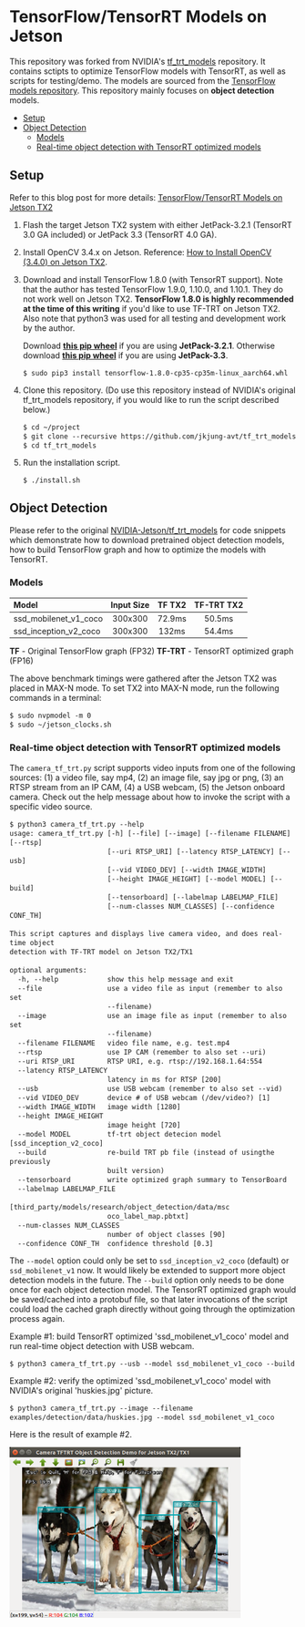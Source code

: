 TensorFlow/TensorRT Models on Jetson
====================================

This repository was forked from NVIDIA's [tf_trt_models](https://github.com/NVIDIA-Jetson/tf_trt_models) repository.  It contains sctipts to optimize TensorFlow models with TensorRT, as well as scripts for testing/demo.  The models are sourced from the [TensorFlow models repository](https://github.com/tensorflow/models).  This repository mainly focuses on **object detection** models.

* [Setup](#setup)
* [Object Detection](#od)
  * [Models](#od_models)
  * [Real-time object detection with TensorRT optimized models](#rt_od)

<a name="setup"></a>
Setup
-----

Refer to this blog post for more details: [TensorFlow/TensorRT Models on Jetson TX2](https://jkjung-avt.github.io/tf-trt-models/)

1. Flash the target Jetson TX2 system with either JetPack-3.2.1 (TensorRT 3.0 GA included) or JetPack 3.3 (TensorRT 4.0 GA).
2. Install OpenCV 3.4.x on Jetson.  Reference: [How to Install OpenCV (3.4.0) on Jetson TX2](https://jkjung-avt.github.io/opencv3-on-tx2/).
3. Download and install TensorFlow 1.8.0 (with TensorRT support).  Note that the author has tested TensorFlow 1.9.0, 1.10.0, and 1.10.1.  They do not work well on Jetson TX2.  **TensorFlow 1.8.0 is highly recommended at the time of this writing** if you'd like to use TF-TRT on Jetson TX2.  Also note that python3 was used for all testing and development work by the author.  

   Download **[this pip wheel](https://nvidia.app.box.com/v/TF180-Py35-wTRT)** if you are using **JetPack-3.2.1**.  Otherwise download **[this pip wheel](https://drive.google.com/open?id=1bAUNe26fKgGXuJiZYs1eT2ig8SCj2gW-)** if you are using **JetPack-3.3**.

   ```
   $ sudo pip3 install tensorflow-1.8.0-cp35-cp35m-linux_aarch64.whl
   ```

4. Clone this repository.  (Do use this repository instead of NVIDIA's original tf_trt_models repository, if you would like to run the script described below.)

   ```
   $ cd ~/project
   $ git clone --recursive https://github.com/jkjung-avt/tf_trt_models
   $ cd tf_trt_models
   ```

5. Run the installation script.

   ```
   $ ./install.sh
   ```

<a name="od"></a>
Object Detection 
----------------

Please refer to the original [NVIDIA-Jetson/tf_trt_models](https://github.com/NVIDIA-Jetson/tf_trt_models) for code snippets which demonstrate how to download pretrained object detection models, how to build TensorFlow graph and how to optimize the models with TensorRT.

<a name="od_models"></a>
### Models

| Model                 | Input Size | TF TX2 | TF-TRT TX2 |
|:----------------------|:----------:|:------:|:----------:|
| ssd_mobilenet_v1_coco |   300x300  | 72.9ms |   50.5ms   |
| ssd_inception_v2_coco |   300x300  | 132ms  |   54.4ms   |

**TF** - Original TensorFlow graph (FP32)
**TF-TRT** - TensorRT optimized graph (FP16)

The above benchmark timings were gathered after the Jetson TX2 was placed in MAX-N mode.  To set TX2 into MAX-N mode, run the following commands in a terminal:

   ```
   $ sudo nvpmodel -m 0
   $ sudo ~/jetson_clocks.sh
   ```

<a name="rt_od"></a>
### Real-time object detection with TensorRT optimized models

The `camera_tf_trt.py` script supports video inputs from one of the following sources: (1) a video file, say mp4, (2) an image file, say jpg or png, (3) an RTSP stream from an IP CAM, (4) a USB webcam, (5) the Jetson onboard camera.  Check out the help message about how to invoke the script with a specific video source.

   ```
   $ python3 camera_tf_trt.py --help
   usage: camera_tf_trt.py [-h] [--file] [--image] [--filename FILENAME] [--rtsp]
                           [--uri RTSP_URI] [--latency RTSP_LATENCY] [--usb]
                           [--vid VIDEO_DEV] [--width IMAGE_WIDTH]
                           [--height IMAGE_HEIGHT] [--model MODEL] [--build]
                           [--tensorboard] [--labelmap LABELMAP_FILE]
                           [--num-classes NUM_CLASSES] [--confidence CONF_TH]
   
   This script captures and displays live camera video, and does real-time object
   detection with TF-TRT model on Jetson TX2/TX1
   
   optional arguments:
     -h, --help            show this help message and exit
     --file                use a video file as input (remember to also set
                           --filename)
     --image               use an image file as input (remember to also set
                           --filename)
     --filename FILENAME   video file name, e.g. test.mp4
     --rtsp                use IP CAM (remember to also set --uri)
     --uri RTSP_URI        RTSP URI, e.g. rtsp://192.168.1.64:554
     --latency RTSP_LATENCY
                           latency in ms for RTSP [200]
     --usb                 use USB webcam (remember to also set --vid)
     --vid VIDEO_DEV       device # of USB webcam (/dev/video?) [1]
     --width IMAGE_WIDTH   image width [1280]
     --height IMAGE_HEIGHT
                           image height [720]
     --model MODEL         tf-trt object detecion model [ssd_inception_v2_coco]
     --build               re-build TRT pb file (instead of usingthe previously
                           built version)
     --tensorboard         write optimized graph summary to TensorBoard
     --labelmap LABELMAP_FILE
                           [third_party/models/research/object_detection/data/msc
                           oco_label_map.pbtxt]
     --num-classes NUM_CLASSES
                           number of object classes [90]
     --confidence CONF_TH  confidence threshold [0.3]
   ```

The `--model` option could only be set to `ssd_inception_v2_coco` (default) or `ssd_mobilenet_v1` now.  It would likely be extended to support more object detection models in the future.  The `--build` option only needs to be done once for each object detection model.  The TensorRT optimized graph would be saved/cached into a protobuf file, so that later invocations of the script could load the cached graph directly without going through the optimization process again.


Example #1: build TensorRT optimized 'ssd_mobilenet_v1_coco' model and run real-time object detection with USB webcam.

```
$ python3 camera_tf_trt.py --usb --model ssd_mobilenet_v1_coco --build
```

Example #2: verify the optimized 'ssd_mobilenet_v1_coco' model with NVIDIA's original 'huskies.jpg' picture. 

```
$ python3 camera_tf_trt.py --image --filename examples/detection/data/huskies.jpg --model ssd_mobilenet_v1_coco
```

Here is the result of example #2.

<p>
<img src="data/huskies_detected.png" alt="MobileNet V1 SSD detection result on huskies.jpg" height="300px"/>
</p>
